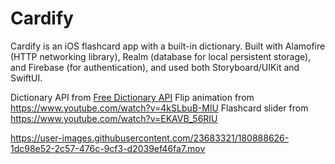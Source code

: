 # Cardify

Cardify is an iOS flashcard app with a built-in dictionary. Built with Alamofire (HTTP networking library), Realm (database for local persistent storage), and Firebase (for authentication), and used both Storyboard/UIKit and SwiftUI.


Dictionary API from [Free Dictionary API](https://dictionaryapi.dev/)
Flip animation from https://www.youtube.com/watch?v=4kSLbuB-MlU
Flashcard slider from https://www.youtube.com/watch?v=EKAVB_56RIU


https://user-images.githubusercontent.com/23683321/180888626-1dc98e52-2c57-476c-9cf3-d2039ef46fa7.mov

